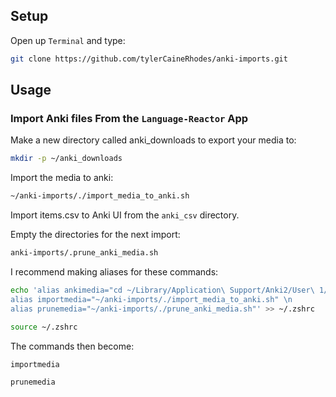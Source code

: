 ## Setup
Open up `Terminal` and type: 
```bash
git clone https://github.com/tylerCaineRhodes/anki-imports.git
```

## Usage
### Import Anki files From the `Language-Reactor` App
Make a new directory called anki_downloads to export your media to:
```bash
mkdir -p ~/anki_downloads
```

Import the media to anki:
```bash
~/anki-imports/./import_media_to_anki.sh
```

Import items.csv to Anki UI from the `anki_csv` directory.

Empty the directories for the next import:
```bash
anki-imports/.prune_anki_media.sh
```

I recommend making aliases for these commands:
```bash
echo 'alias ankimedia="cd ~/Library/Application\ Support/Anki2/User\ 1/collection.media" \n 
alias importmedia="~/anki-imports/./import_media_to_anki.sh" \n
alias prunemedia="~/anki-imports/./prune_anki_media.sh"' >> ~/.zshrc

source ~/.zshrc
```

The commands then become:

```bash
importmedia
```

```bash
prunemedia
```